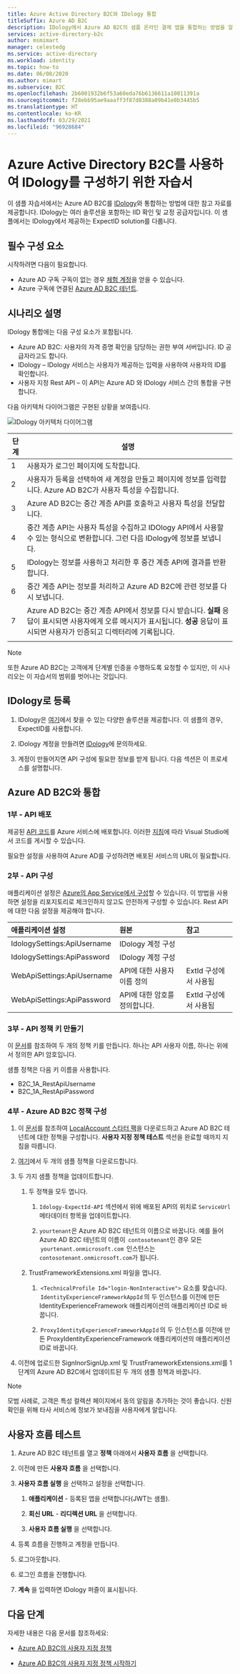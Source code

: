```yaml
---
title: Azure Active Directory B2C와 IDology 통합
titleSuffix: Azure AD B2C
description: IDology에서 Azure AD B2C의 샘플 온라인 결제 앱을 통합하는 방법을 알아봅니다. IDology는 여러 솔루션을 포함하는 IID 확인 및 교정 공급자입니다.
services: active-directory-b2c
author: msmimart
manager: celestedg
ms.service: active-directory
ms.workload: identity
ms.topic: how-to
ms.date: 06/08/2020
ms.author: mimart
ms.subservice: B2C
ms.openlocfilehash: 2b6001932b6f53a60eda76b6136611a10011391a
ms.sourcegitcommit: f28ebb95ae9aaaff3f87d8388a09b41e0b3445b5
ms.translationtype: HT
ms.contentlocale: ko-KR
ms.lasthandoff: 03/29/2021
ms.locfileid: "96928684"
---
```

# <a name="tutorial-for-configuring-idology-with-azure-active-directory-b2c"></a>Azure Active Directory B2C를 사용하여 IDology를 구성하기 위한 자습서 

이 샘플 자습서에서는 Azure AD B2C를 [IDology](https://www.idology.com/solutions/)와 통합하는 방법에 대한 참고 자료를 제공합니다. IDology는 여러 솔루션을 포함하는 IID 확인 및 교정 공급자입니다. 이 샘플에서는 IDology에서 제공하는 ExpectID solution를 다룹니다.

## <a name="prerequisites"></a>필수 구성 요소

시작하려면 다음이 필요합니다.

* Azure AD 구독 구독이 없는 경우 [체험 계정](https://azure.microsoft.com/free/)을 얻을 수 있습니다.
* Azure 구독에 연결된 [Azure AD B2C 테넌트](tutorial-create-tenant.md).

## <a name="scenario-description"></a>시나리오 설명

IDology 통합에는 다음 구성 요소가 포함됩니다.

- Azure AD B2C: 사용자의 자격 증명 확인을 담당하는 권한 부여 서버입니다. ID 공급자라고도 합니다.
- IDology – IDology 서비스는 사용자가 제공하는 입력을 사용하여 사용자의 ID를 확인합니다.
- 사용자 지정 Rest API – 이 API는 Azure AD 와 IDology 서비스 간의 통합을 구현합니다.

다음 아키텍처 다이어그램은 구현된 상황을 보여줍니다.

![IDology 아키텍처 다이어그램](media/partner-idology/idology-architecture-diagram.png)

| 단계 | 설명 |
|------|------|
|1     | 사용자가 로그인 페이지에 도착합니다. |
|2     | 사용자가 등록을 선택하여 새 계정을 만들고 페이지에 정보를 입력합니다. Azure AD B2C가 사용자 특성을 수집합니다. |
|3     | Azure AD B2C는 중간 계층 API를 호출하고 사용자 특성을 전달합니다. |
|4     | 중간 계층 API는 사용자 특성을 수집하고 IDOlogy API에서 사용할 수 있는 형식으로 변환합니다. 그런 다음 IDology에 정보를 보냅니다. |
|5     | IDology는 정보를 사용하고 처리한 후 중간 계층 API에 결과를 반환합니다. |
|6     | 중간 계층 API는 정보를 처리하고 Azure AD B2C에 관련 정보를 다시 보냅니다. |
|7     | Azure AD B2C는 중간 계층 API에서 정보를 다시 받습니다. **실패** 응답이 표시되면 사용자에게 오류 메시지가 표시됩니다. **성공** 응답이 표시되면 사용자가 인증되고 디렉터리에 기록됩니다. |
|      |      |

> [!NOTE]
> 또한 Azure AD B2C는 고객에게 단계별 인증을 수행하도록 요청할 수 있지만, 이 시나리오는 이 자습서의 범위를 벗어나는 것입니다.

## <a name="onboard-with-idology"></a>IDology로 등록

1. IDology은 [여기](https://www.idology.com/solutions/)에서 찾을 수 있는 다양한 솔루션을 제공합니다. 이 샘플의 경우, ExpectID를 사용합니다.

2. IDology 계정을 만들려면 [IDology](https://www.idology.com/request-a-demo/microsoft-integration-signup/)에 문의하세요.

3. 계정이 만들어지면 API 구성에 필요한 정보를 받게 됩니다. 다음 섹션은 이 프로세스를 설명합니다.

## <a name="integrate-with-azure-ad-b2c"></a>Azure AD B2C와 통합

### <a name="part-1---deploy-the-api"></a>1부 - API 배포

제공된 [API 코드](https://github.com/azure-ad-b2c/partner-integrations/tree/master/samples/IDology/Api)를 Azure 서비스에 배포합니다. 이러한 [지침](/visualstudio/deployment/quickstart-deploy-to-azure)에 따라 Visual Studio에서 코드를 게시할 수 있습니다.

필요한 설정을 사용하여 Azure AD를 구성하려면 배포된 서비스의 URL이 필요합니다.

### <a name="part-2---configure-the-api"></a>2부 - API 구성 

애플리케이션 설정은 [Azure의 App Service에서 구성](../app-service/configure-common.md#configure-app-settings)할 수 있습니다. 이 방법을 사용하면 설정을 리포지토리로 체크인하지 않고도 안전하게 구성할 수 있습니다. Rest API에 대한 다음 설정을 제공해야 합니다.

| 애플리케이션 설정 | 원본 | 참고 |
| :-------- | :------------| :-----------|
|IdologySettings:ApiUsername | IDology 계정 구성 |     |
|IdologySettings:ApiPassword | IDology 계정 구성 |     |
|WebApiSettings:ApiUsername |API에 대한 사용자 이름 정의| ExtId 구성에서 사용됨 |
|WebApiSettings:ApiPassword | API에 대한 암호를 정의합니다. | ExtId 구성에서 사용됨

### <a name="part-3---create-api-policy-keys"></a>3부 - API 정책 키 만들기

이 [문서](secure-rest-api.md#add-rest-api-username-and-password-policy-keys)를 참조하여 두 개의 정책 키를 만듭니다. 하나는 API 사용자 이름, 하나는 위에서 정의한 API 암호입니다.

샘플 정책은 다음 키 이름을 사용합니다.

* B2C_1A_RestApiUsername
* B2C_1A_RestApiPassword

### <a name="part-4---configure-the-azure-ad-b2c-policy"></a>4부 - Azure AD B2C 정책 구성

1. 이 [문서](custom-policy-get-started.md?tabs=applications#custom-policy-starter-pack)를 참조하여 [LocalAccount 스타터 팩](https://github.com/Azure-Samples/active-directory-b2c-custom-policy-starterpack/tree/master/LocalAccounts)을 다운로드하고 Azure AD B2C 테넌트에 대한 정책을 구성합니다. **사용자 지정 정책 테스트** 섹션을 완료할 때까지 지침을 따릅니다.

2. [여기](https://github.com/azure-ad-b2c/partner-integrations/tree/master/samples/IDology/policy)에서 두 개의 샘플 정책을 다운로드합니다.

3. 두 가지 샘플 정책을 업데이트합니다.

   1. 두 정책을 모두 엽니다.

      1. `Idology-ExpectId-API` 섹션에서 위에 배포된 API의 위치로 `ServiceUrl` 메타데이터 항목을 업데이트합니다.

      1. `yourtenant`은 Azure AD B2C 테넌트의 이름으로 바꿉니다.
      예를 들어 Azure AD B2C 테넌트의 이름이  `contosotenant`인 경우 모든  `yourtenant.onmicrosoft.com`  인스턴스는 `contosotenant.onmicrosoft.com`가 됩니다.

   1. TrustFrameworkExtensions.xml 파일을 엽니다.

      1.  `<TechnicalProfile Id="login-NonInteractive">` 요소를 찾습니다.  `IdentityExperienceFrameworkAppId` 의 두 인스턴스를 이전에 만든 IdentityExperienceFramework 애플리케이션의 애플리케이션 ID로 바꿉니다.

      1.  `ProxyIdentityExperienceFrameworkAppId` 의 두 인스턴스를 이전에 만든 ProxyIdentityExperienceFramework 애플리케이션의 애플리케이션 ID로 바꿉니다.

4. 이전에 업로드한 SignInorSignUp.xml 및 TrustFrameworkExtensions.xml를 1단계의 Azure AD B2C에서 업데이트된 두 개의 샘플 정책과 바꿉니다.

> [!NOTE]
> 모범 사례로, 고객은 특성 컬렉션 페이지에서 동의 알림을 추가하는 것이 좋습니다. 신원 확인을 위해 타사 서비스에 정보가 보내짐을 사용자에게 알립니다.

## <a name="test-the-user-flow"></a>사용자 흐름 테스트

1. Azure AD B2C 테넌트를 열고 **정책** 아래에서 **사용자 흐름** 을 선택합니다.

2. 이전에 만든 **사용자 흐름** 을 선택합니다.

3. **사용자 흐름 실행** 을 선택하고 설정을 선택합니다.

   1. **애플리케이션** - 등록된 앱을 선택합니다(JWT는 샘플).

   1. **회신 URL** - **리디렉션 URL** 을 선택합니다.

   1. **사용자 흐름 실행** 을 선택합니다.

4. 등록 흐름을 진행하고 계정을 만듭니다.

5. 로그아웃합니다.

6. 로그인 흐름을 진행합니다.

7. **계속** 을 입력하면 IDology 퍼즐이 표시됩니다.

## <a name="next-steps"></a>다음 단계

자세한 내용은 다음 문서를 참조하세요:

- [Azure AD B2C의 사용자 지정 정책](custom-policy-overview.md)

- [Azure AD B2C의 사용자 지정 정책 시작하기](custom-policy-get-started.md?tabs=applications)
